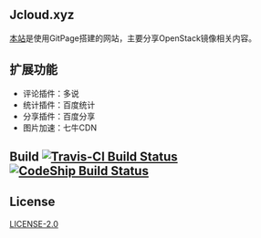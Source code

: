 
## Jcloud.xyz

[本站](http://www.Jcloud.xyz)是使用GitPage搭建的网站，主要分享OpenStack镜像相关内容。


## 扩展功能


- 评论插件：多说
- 统计插件：百度统计
- 分享插件：百度分享
- 图片加速：七牛CDN


## Build [![Travis-CI Build Status](https://api.travis-ci.org/yaochi/jcloud.xyz.png?branch=master)](http://travis-ci.org/yaochi/jcloud.xyz) [![CodeShip Build Status](https://codeship.com/projects/042c1550-8ba6-0134-38ae-26c6b97868f1/status?branch=master)](https://codeship.com/projects/184629)

## License


[LICENSE-2.0](http://www.apache.org/licenses/LICENSE-2.0.html)
